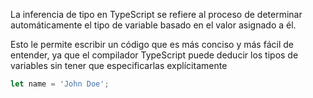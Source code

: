 La inferencia de tipo en TypeScript se refiere al proceso de determinar automáticamente el tipo de variable basado en el valor asignado a él. 

Esto le permite escribir un código que es más conciso y más fácil de entender, ya que el compilador TypeScript puede deducir los tipos de variables sin tener que especificarlas explícitamente

```ts
let name = 'John Doe';
```


